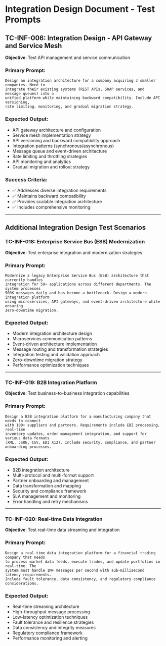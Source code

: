 # Integration Design Document - Test Prompts

## TC-INF-006: Integration Design - API Gateway and Service Mesh
**Objective**: Test API management and service communication

### Primary Prompt:
```
Design an integration architecture for a company acquiring 3 smaller companies. Need to 
integrate their existing systems (REST APIs, SOAP services, and message queues) into a 
unified platform while maintaining backward compatibility. Include API versioning, 
rate limiting, monitoring, and gradual migration strategy.
```

### Expected Output:
- API gateway architecture and configuration
- Service mesh implementation strategy
- API versioning and backward compatibility approach
- Integration patterns (synchronous/asynchronous)
- Message queue and event-driven architecture
- Rate limiting and throttling strategies
- API monitoring and analytics
- Gradual migration and rollout strategy

### Success Criteria:
- ✅ Addresses diverse integration requirements
- ✅ Maintains backward compatibility
- ✅ Provides scalable integration architecture
- ✅ Includes comprehensive monitoring

---

## Additional Integration Design Test Scenarios

### TC-INF-018: Enterprise Service Bus (ESB) Modernization
**Objective**: Test enterprise integration and modernization strategies

### Primary Prompt:
```
Modernize a legacy Enterprise Service Bus (ESB) architecture that currently handles 
integration for 50+ applications across different departments. The system processes 
500K messages daily and has become a bottleneck. Design a modern integration platform 
using microservices, API gateways, and event-driven architecture while ensuring 
zero-downtime migration.
```

### Expected Output:
- Modern integration architecture design
- Microservices communication patterns
- Event-driven architecture implementation
- Message routing and transformation strategies
- Integration testing and validation approach
- Zero-downtime migration strategy
- Performance optimization techniques

---

### TC-INF-019: B2B Integration Platform
**Objective**: Test business-to-business integration capabilities

### Primary Prompt:
```
Design a B2B integration platform for a manufacturing company that needs to connect 
with 100+ suppliers and partners. Requirements include EDI processing, real-time 
inventory updates, order management integration, and support for various data formats 
(XML, JSON, CSV, EDI X12). Include security, compliance, and partner onboarding processes.
```

### Expected Output:
- B2B integration architecture
- Multi-protocol and multi-format support
- Partner onboarding and management
- Data transformation and mapping
- Security and compliance framework
- SLA management and monitoring
- Error handling and retry mechanisms

---

### TC-INF-020: Real-time Data Integration
**Objective**: Test real-time data streaming and integration

### Primary Prompt:
```
Design a real-time data integration platform for a financial trading company that needs 
to process market data feeds, execute trades, and update portfolios in real-time. The 
system must handle 1M+ messages per second with sub-millisecond latency requirements. 
Include fault tolerance, data consistency, and regulatory compliance considerations.
```

### Expected Output:
- Real-time streaming architecture
- High-throughput message processing
- Low-latency optimization techniques
- Fault tolerance and resilience strategies
- Data consistency and integrity measures
- Regulatory compliance framework
- Performance monitoring and alerting
